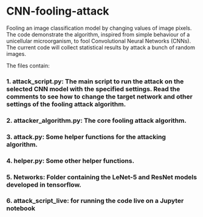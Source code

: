 # CNN-fooling-attack
Fooling an image classification model by changing values of image pixels.
The code demonstrate the algorithm, inspired from simple behaviour of a unicellular microorganism, to fool Convolutional Neural Networks (CNNs). The current code will collect statistical results by attack a bunch of random images. 

The files contain:
 ### 1. attack_script.py: The main script to run the attack on the selected CNN model with the specified settings. Read the comments to see how to change the target network and other settings of the fooling attack algorithm.
### 2. attacker_algorithm.py: The core fooling attack algorithm.
### 3. attack.py: Some helper functions for the attacking algorithm.
### 4. helper.py: Some other helper functions.
### 5. Networks: Folder containing the LeNet-5 and ResNet models developed in tensorflow.
### 6. attack_script_live: for running the code live on a Jupyter notebook
